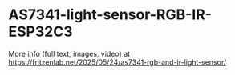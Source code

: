 # AS7341-light-sensor-RGB-IR-ESP32C3

More info (full text, images, video) at https://fritzenlab.net/2025/05/24/as7341-rgb-and-ir-light-sensor/
